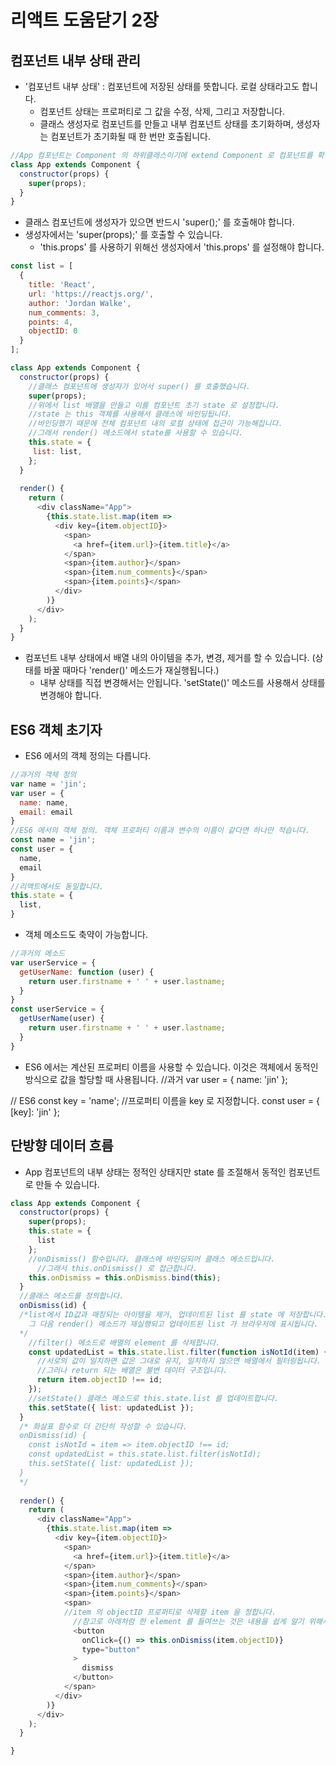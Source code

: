 # 리액트 도움닫기 2장
## 컴포넌트 내부 상태 관리
- '컴포넌트 내부 상태' : 컴포넌트에 저장된 상태를 뜻합니다. 로컬 상태라고도 합니다. 
  + 컴포넌트 상태는 프로퍼티로 그 값을 수정, 삭제, 그리고 저장합니다.
  + 클래스 생성자로 컴포넌트를 만들고 내부 컴포넌트 상태를 초기화하며, 생성자는 컴포넌트가 초기화될 때 한 번만 호출됩니다.
```javascript
//App 컴포넌트는 Component 의 하위클래스이기에 extend Component 로 컴포넌트를 확장시킵니다.
class App extends Component {
  constructor(props) {
    super(props);
  }
}
```
- 클래스 컴포넌트에 생성자가 있으면 반드시 'super();' 를 호출해야 합니다.
- 생성자에서는 'super(props);' 를 호출할 수 있습니다.
  + 'this.props' 를 사용하기 위해선 생성자에서 'this.props' 를 설정해야 합니다.
```javascript
const list = [
  {
    title: 'React',
    url: 'https://reactjs.org/',
    author: 'Jordan Walke',
    num_comments: 3,
    points: 4,
    objectID: 0
  }
];

class App extends Component {
  constructor(props) {
    //클래스 컴포넌트에 생성자가 있어서 super() 를 호출했습니다.
    super(props);
    //위에서 list 배열을 만들고 이를 컴포넌트 초기 state 로 설정합니다. 
    //state 는 this 객체를 사용해서 클래스에 바인딩됩니다.
    //바인딩했기 때문에 전체 컴포넌트 내의 로컬 상태에 접근이 가능해집니다. 
    //그래서 render() 메소드에서 state를 사용할 수 있습니다.
    this.state = {
     list: list,
    };
  }
  
  render() {
    return (
      <div className="App">
        {this.state.list.map(item =>
          <div key={item.objectID}>
            <span>
              <a href={item.url}>{item.title}</a>
            </span>
            <span>{item.author}</span>
            <span>{item.num_comments}</span>
            <span>{item.points}</span>
          </div>
        )}
      </div>
    );
  }
}
```
- 컴포넌트 내부 상태에서 배열 내의 아이템을 추가, 변경, 제거를 할 수 있습니다. (상태를 바꿀 때마다 'render()' 메소드가 재실행됩니다.)
  + 내부 상태를 직접 변경해서는 안됩니다. 'setState()' 메소드를 사용해서 상태를 변경해야 합니다.

## ES6 객체 초기자
- ES6 에서의 객체 정의는 다릅니다.
```javascript
//과거의 객체 정의
var name = 'jin';
var user = {
  name: name,
  email: email
}
//ES6 에서의 객체 정의. 객체 프로퍼티 이름과 변수의 이름이 같다면 하나만 적습니다.
const name = 'jin';
const user = {
  name,
  email
}
//리액트에서도 동일합니다.
this.state = {
  list,
}
```
- 객체 메소드도 축약이 가능합니다.
```javascript
//과거의 메소드
var userService = {
  getUserName: function (user) {
    return user.firstname + ' ' + user.lastname;
  }
}
const userService = {
  getUserName(user) {
    return user.firstname + ' ' + user.lastname;
  }
}
```
- ES6 에서는 계산된 프로퍼티 이름을 사용할 수 있습니다. 이것은 객체에서 동적인 방식으로 값을 할당할 때 사용됩니다.
//과거
var user = {
  name: 'jin'
};

// ES6
const key = 'name'; //프로퍼티 이름을 key 로 지정합니다.
const user = {
  [key]: 'jin'
};

## 단방향 데이터 흐름
- App 컴포넌트의 내부 상태는 정적인 상태지만 state 를 조절해서 동적인 컴포넌트로 만들 수 있습니다.
```javascript
class App extends Component {
  constructor(props) {
    super(props);
    this.state = {
      list
    };
    //onDismiss() 함수입니다. 클래스에 바인딩되어 클래스 메소드입니다.
      //그래서 this.onDismiss() 로 접근합니다. 
    this.onDismiss = this.onDismiss.bind(this);
  }
  //클래스 메소드를 정의합니다.
  onDismiss(id) {
  /*list에서 ID값과 매칭되는 아이템을 제거, 업데이트된 list 를 state 에 저장합니다.
    그 다음 render() 메소드가 재실행되고 업데이트된 list 가 브라우저에 표시됩니다.
  */
    //filter() 메소드로 배열의 element 를 삭제합니다.
    const updatedList = this.state.list.filter(function isNotId(item) {
      //서로의 값이 일치하면 값은 그대로 유지, 일치하지 않으면 배열에서 필터링됩니다.
      //그러나 return 되는 배열은 불변 데이터 구조입니다.
      return item.objectID !== id;
    });
    //setState() 클래스 메소드로 this.state.list 를 업데이트합니다.
    this.setState({ list: updatedList });
  }
  /* 화살표 함수로 더 간단히 작성할 수 있습니다.
  onDismiss(id) {
    const isNotId = item => item.objectID !== id;
    const updatedList = this.state.list.filter(isNotId);
    this.setState({ list: updatedList });
  }
  */
  
  render() {
    return (
      <div className="App">
        {this.state.list.map(item =>
          <div key={item.objectID}>
            <span>
              <a href={item.url}>{item.title}</a>
            </span>
            <span>{item.author}</span>
            <span>{item.num_comments}</span>
            <span>{item.points}</span>
            <span>
            //item 의 objectID 프로퍼티로 삭제할 item 을 정합니다.
              //참고로 아래처럼 한 element 를 들여쓰는 것은 내용을 쉽게 알기 위해서입니다.
              <button
                onClick={() => this.onDismiss(item.objectID)}
                type="button"
              >
                dismiss
              </button>
            </span>
          </div>
        )}
      </div>
    );
  }

}
```
